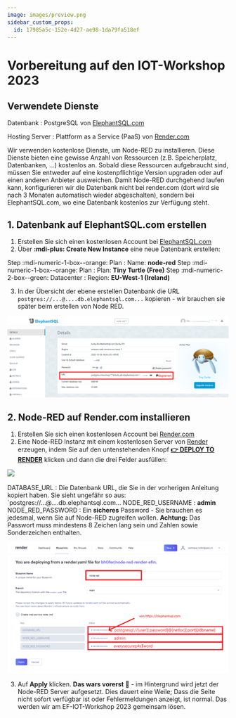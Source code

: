 ```yaml
---
image: images/preview.png
sidebar_custom_props:
  id: 17985a5c-152e-4d27-ae98-1da79fa518ef
---
```


# Vorbereitung auf den IOT-Workshop 2023

## Verwendete Dienste

Datenbank
: PostgreSQL von [ElephantSQL.com](https://www.elephantsql.com/)

Hosting Server
: Plattform as a Service (PaaS) von [Render.com](https://render.com/)


Wir verwenden kostenlose Dienste, um Node-RED zu installieren. Diese Dienste bieten eine gewisse Anzahl von Ressourcen (z.B. Speicherplatz, Datenbanken, ...) kostenlos an. Sobald diese Ressourcen aufgebraucht sind, müssen Sie entweder auf eine kostenpflichtige Version upgraden oder auf einen anderen Anbieter ausweichen. Damit Node-RED durchgehend laufen kann, konfigurieren wir die Datenbank nicht bei render.com (dort wird sie nach 3 Monaten automatisch wieder abgeschalten), sondern bei ElephantSQL.com, wo eine Datenbank kostenlos zur Verfügung steht.

## 1. Datenbank auf ElephantSQL.com erstellen

1. Erstellen Sie sich einen kostenlosen Account bei [ElephantSQL.com](https://www.elephantsql.com/)
2. Über __:mdi-plus: Create New Instance__ eine neue Datenbank erstellen:

Step :mdi-numeric-1-box--orange: Plan
: Name: __node-red__
Step :mdi-numeric-1-box--orange: Plan 
: Plan: __Tiny Turtle (Free)__
Step :mdi-numeric-2-box--green: Datacenter
: Region: __EU-West-1 (Ireland)__

3. In der Übersicht der ebene erstellen Datenbank die URL `postgres://...@....db.elephantsql.com...` kopieren - wir brauchen sie später beim erstellen von Node RED.

  ![](images/elephant-db.png)

## 2. Node-RED auf Render.com installieren
1. Erstellen Sie sich einen kostenlosen Account bei [Render.com](https://render.com/)
2. Eine Node-RED Instanz mit einem kostenlosen Server von [Render](https://render.com) erzeugen, indem Sie auf den untenstehenden Knopf [__👉 DEPLOY TO RENDER__](https://render.com/deploy?repo=https://github.com/bh0fer/node-red-render-efin) klicken und dann die drei Felder ausfüllen:

  [![](https://render.com/images/deploy-to-render-button.svg)](https://render.com/deploy?repo=https://github.com/bh0fer/node-red-render-efin)

  DATABASE_URL
  : Die Datenbank URL, die Sie in der vorherigen Anleitung kopiert haben. Sie sieht ungefähr so aus: `postgres://...@....db.elephantsql.com...
  NODE_RED_USERNAME
  : __admin__
  NODE_RED_PASSWORD
  : Ein **sicheres** Password - Sie brauchen es jedesmal, wenn Sie auf Node-RED zugreifen wollen. **Achtung:** Das Passwort muss mindestens 8 Zeichen lang sein und Zahlen sowie Sonderzeichen enthalten.

  ![](images/node-red-install-01.png)

3. Auf __Apply__ klicken. **Das wars vorerst** 🥳 - im Hintergrund wird jetzt der Node-RED Server aufgesetzt. Dies dauert eine Weile; Dass die Seite nicht sofort verfügbar ist oder Fehlermeldungen anzeigt, ist normal. Das werden wir am EF-IOT-Workshop 2023 gemeinsam lösen.